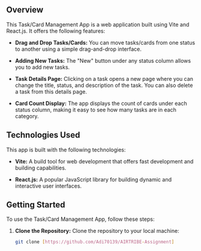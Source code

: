 

## Overview

This Task/Card Management App is a web application built using Vite and React.js. It offers the following features:

- **Drag and Drop Tasks/Cards:** You can move tasks/cards from one status to another using a simple drag-and-drop interface.

- **Adding New Tasks:** The "New" button under any status column allows you to add new tasks.

- **Task Details Page:** Clicking on a task opens a new page where you can change the title, status, and description of the task. You can also delete a task from this details page.

- **Card Count Display:** The app displays the count of cards under each status column, making it easy to see how many tasks are in each category.

## Technologies Used

This app is built with the following technologies:

- **Vite:** A build tool for web development that offers fast development and building capabilities.

- **React.js:** A popular JavaScript library for building dynamic and interactive user interfaces.

## Getting Started

To use the Task/Card Management App, follow these steps:

1. **Clone the Repository:** Clone the repository to your local machine:

   ```bash
   git clone [https://github.com/Adi70139/AIRTRIBE-Assignment]
